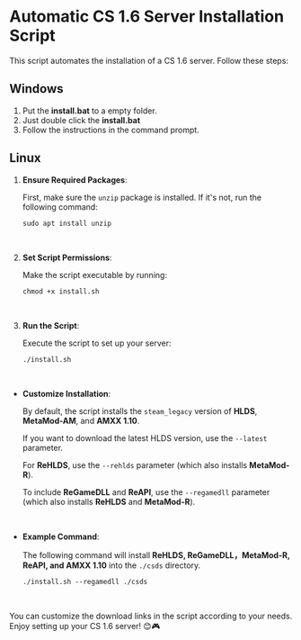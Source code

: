 # Automatic CS 1.6 Server Installation Script

This script automates the installation of a CS 1.6 server. Follow these steps:

## Windows

1. Put the **install.bat** to a empty folder.
2. Just double click the **install.bat**
3. Follow the instructions in the command prompt.

## Linux

1. **Ensure Required Packages**:

   First, make sure the `unzip` package is installed. If it's not, run the following command:
   ```
   sudo apt install unzip
   ```
   <br>

2. **Set Script Permissions**:

   Make the script executable by running:
   ```
   chmod +x install.sh
   ```
   <br>

3. **Run the Script**:

   Execute the script to set up your server:
   ```
   ./install.sh
   ```
   <br>

- **Customize Installation**:

   By default, the script installs the `steam_legacy` version of **HLDS**, **MetaMod-AM**, and **AMXX 1.10**.

   If you want to download the latest HLDS version, use the `--latest` parameter.

   For **ReHLDS**, use the `--rehlds` parameter (which also installs **MetaMod-R**).

   To include **ReGameDLL** and **ReAPI**, use the `--regamedll` parameter (which also installs **ReHLDS** and **MetaMod-R**).

   <br>

- **Example Command**:

   The following command will install **ReHLDS, ReGameDLL，MetaMod-R, ReAPI, and AMXX 1.10** into the `./csds` directory.
   ```
   ./install.sh --regamedll ./csds
   ```
   <br>

You can customize the download links in the script according to your needs. Enjoy setting up your CS 1.6 server! 😊🎮
